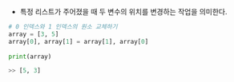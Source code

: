 - 특정 리스트가 주어졌을 때 두 변수의 위치를 변경하는 작업을 의미한다.

```python
# 0 인덱스와 1 인덱스의 원소 교체하기  
array = [3, 5]  
array[0], array[1] = array[1], array[0]  
  
print(array)

>> [5, 3]
```